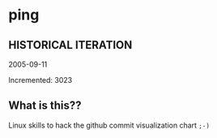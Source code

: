 # ping

## HISTORICAL ITERATION
2005-09-11

Incremented: 3023

## What is this?? 
Linux skills to hack the github commit visualization chart `;-)`
